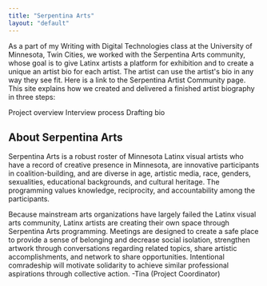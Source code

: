 ```yaml
---
title: "Serpentina Arts"
layout: "default"
---
```

As a part of my Writing with Digital Technologies class at the University of Minnesota, Twin Cities, we worked with the Serpentina Arts community, whose goal is to give Latinx artists a platform for exhibition and to create a unique an artist bio for each artist. The artist can use the artist's bio in any way they see fit. Here is a link to the Serpentina Artist Community page.
This site explains how we created and delivered a finished artist biography in three steps:

Project overview
Interview process
Drafting bio

## About Serpentina Arts
Serpentina Arts is a robust roster of Minnesota Latinx visual artists who have a record of creative presence in Minnesota, are innovative participants in coalition-building, and are diverse in age, artistic media, race, genders, sexualities, educational backgrounds, and cultural heritage. The programming values knowledge, reciprocity, and accountability among the participants.

Because mainstream arts organizations have largely failed the Latinx visual arts community, Latinx artists are creating their own space through Serpentina Arts programming. Meetings are designed to create a safe place to provide a sense of belonging and decrease social isolation, strengthen artwork through conversations regarding related topics, share artistic accomplishments, and network to share opportunities. Intentional comradeship will motivate solidarity to achieve similar professional aspirations through collective action.
-Tina (Project Coordinator)
